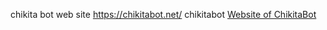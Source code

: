 chikita bot web site https://chikitabot.net/ chikitabot 
[Website of ChikitaBot](https://chikitabot.net)
